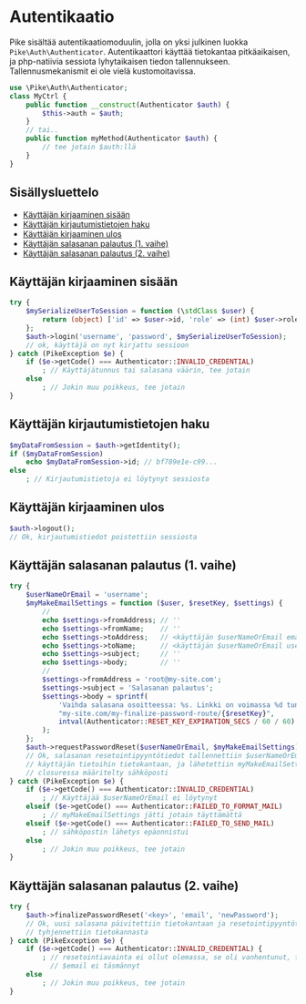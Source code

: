 # Autentikaatio

Pike sisältää autentikaatiomoduulin, jolla on yksi julkinen luokka `Pike\Auth\Authenticator`. Autentikaattori käyttää tietokantaa pitkäaikaisen, ja php-natiivia sessiota lyhytaikaisen tiedon tallennukseen. Tallennusmekanismit ei ole vielä kustomoitavissa.

```php
use \Pike\Auth\Authenticator;
class MyCtrl {
    public function __construct(Authenticator $auth) {
        $this->auth = $auth;
    }
    // tai..
    public function myMethod(Authenticator $auth) {
        // tee jotain $auth:llä
    }
}
```

## Sisällysluettelo

- [Käyttäjän kirjaaminen sisään](#käyttäjän-kirjaaminen-sisään)
- [Käyttäjän kirjautumistietojen haku](#käyttäjän-kirjautumistietojen-haku)
- [Käyttäjän kirjaaminen ulos](#käyttäjän-kirjaaminen-ulos)
- [Käyttäjän salasanan palautus (1. vaihe)](#käyttäjän-salasanan-palautus-1-vaihe)
- [Käyttäjän salasanan palautus (2. vaihe)](#käyttäjän-salasanan-palautus-1-vaihe)

## Käyttäjän kirjaaminen sisään

```php
try {
    $mySerializeUserToSession = function (\stdClass $user) {
        return (object) ['id' => $user->id, 'role' => (int) $user->role];
    };
    $auth->login('username', 'password', $mySerializeUserToSession);
    // ok, käyttäjä on nyt kirjattu sessioon
} catch (PikeException $e) {
    if ($e->getCode() === Authenticator::INVALID_CREDENTIAL)
        ; // Käyttäjätunnus tai salasana väärin, tee jotain
    else
        ; // Jokin muu poikkeus, tee jotain
}
```

## Käyttäjän kirjautumistietojen haku

```php
$myDataFromSession = $auth->getIdentity();
if ($myDataFromSession)
    echo $myDataFromSession->id; // bf789e1e-c99...
else
    ; // Kirjautumistietoja ei löytynyt sessiosta
```

## Käyttäjän kirjaaminen ulos

```php
$auth->logout();
// Ok, kirjautumistiedot poistettiin sessiosta
```

## Käyttäjän salasanan palautus (1. vaihe)

```php
try {
    $userNameOrEmail = 'username';
    $myMakeEmailSettings = function ($user, $resetKey, $settings) {
        //
        echo $settings->fromAddress; // ''
        echo $settings->fromName;    // ''
        echo $settings->toAddress;   // <käyttäjän $userNameOrEmail email>
        echo $settings->toName;      // <käyttäjän $userNameOrEmail username>
        echo $settings->subject;     // ''
        echo $settings->body;        // ''
        //
        $settings->fromAddress = 'root@my-site.com';
        $settings->subject = 'Salasanan palautus';
        $settings->body = sprintf(
            'Vaihda salasana osoitteessa: %s. Linkki on voimassa %d tuntia.',
            "my-site.com/my-finalize-password-route/{$resetKey}",
            intval(Authenticator::RESET_KEY_EXPIRATION_SECS / 60 / 60)
        );
    };
    $auth->requestPasswordReset($userNameOrEmail, $myMakeEmailSettings);
    // Ok, salasanan resetointipyyntötiedot tallennettiin $userNameOrEmail-
    // käyttäjän tietoihin tietokantaan, ja lähetettiin myMakeEmailSettings-
    // closuressa määritelty sähköposti 
} catch (PikeException $e) {
    if ($e->getCode() === Authenticator::INVALID_CREDENTIAL)
        ; // Käyttäjää $userNameOrEmail ei löytynyt
    elseif ($e->getCode() === Authenticator::FAILED_TO_FORMAT_MAIL)
        ; // myMakeEmailSettings jätti jotain täyttämättä
    elseif ($e->getCode() === Authenticator::FAILED_TO_SEND_MAIL)
        ; // sähköpostin lähetys epäonnistui
    else
        ; // Jokin muu poikkeus, tee jotain
}
```

## Käyttäjän salasanan palautus (2. vaihe)

```php
try {
    $auth->finalizePasswordReset('<key>', 'email', 'newPassword');
    // Ok, uusi salasana päivitettiin tietokantaan ja resetointipyyntötiedot
    // tyhjennettiin tietokannasta
} catch (PikeException $e) {
    if ($e->getCode() === Authenticator::INVALID_CREDENTIAL) {
        ; // resetointiavainta ei ollut olemassa, se oli vanhentunut, tai
          // $email ei täsmännyt
    else
        ; // Jokin muu poikkeus, tee jotain
}
```
